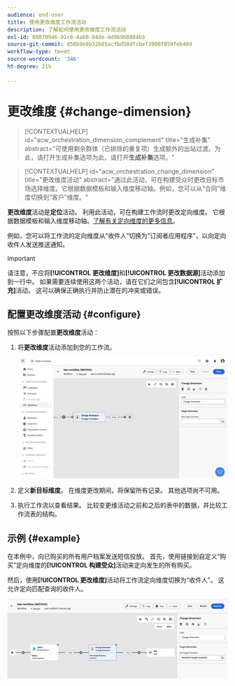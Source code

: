 ```yaml
---
audience: end-user
title: 使用更改维度工作流活动
description: 了解如何使用更改维度工作流活动
exl-id: 08870946-91c6-4ab0-84de-4d9b968884b3
source-git-commit: d58b9e9b32b85acfbd58dfcbef2000f859feb40d
workflow-type: tm+mt
source-wordcount: '346'
ht-degree: 21%

---
```


# 更改维度 {#change-dimension}

>[!CONTEXTUALHELP]
>id="acw_orchestration_dimension_complement"
>title="生成补集"
>abstract="可使用剩余群体（已排除的重复项）生成额外的出站过渡。为此，请打开生成补集选项为此，请打开&#x200B;**生成补集**&#x200B;选项。"

>[!CONTEXTUALHELP]
>id="acw_orchestration_change_dimension"
>title="更改维度活动"
>abstract="通过此活动，可在构建受众时更改目标市场选择维度。它根据数据模板和输入维度移动轴。例如，您可以从“合同”维度切换到“客户”维度。"

**更改维度**&#x200B;活动是&#x200B;**定位**&#x200B;活动。 利用此活动，可在构建工作流时更改定向维度。 它根据数据模板和输入维度移动轴。[了解有关定向维度的更多信息](../../audience/about-recipients.md#targeting-dimensions)。

例如，您可以将工作流的定向维度从“收件人”切换为“订阅者应用程序”，以向定向收件人发送推送通知。

>[!IMPORTANT]
>
>请注意，不应将&#x200B;**[!UICONTROL 更改维度]**&#x200B;和&#x200B;**[!UICONTROL 更改数据源]**&#x200B;活动添加到一行中。 如果需要连续使用这两个活动，请在它们之间包含&#x200B;**[!UICONTROL 扩充]**&#x200B;活动。 这可以确保正确执行并防止潜在的冲突或错误。

## 配置更改维度活动 {#configure}

按照以下步骤配置&#x200B;**更改维度**&#x200B;活动：

1. 将&#x200B;**更改维度**&#x200B;活动添加到您的工作流。

   ![显示添加到工作流的“更改”维度活动的屏幕截图](../assets/workflow-change-dimension.png)

1. 定义&#x200B;**新目标维度**。 在维度更改期间，将保留所有记录。 其他选项尚不可用。

1. 执行工作流以查看结果。 比较变更维活动之前和之后的表中的数据，并比较工作流表的结构。

## 示例 {#example}

在本例中，向已购买的所有用户档案发送短信投放。 首先，使用链接到自定义“购买”定向维度的&#x200B;**[!UICONTROL 构建受众]**&#x200B;活动来定向发生的所有购买。

然后，使用&#x200B;**[!UICONTROL 更改维度]**&#x200B;活动将工作流定向维度切换为“收件人”。 这允许定向匹配查询的收件人。

![显示工作流中使用的“更改”维度活动示例的屏幕截图](../assets/workflow-change-dimension-example.png)